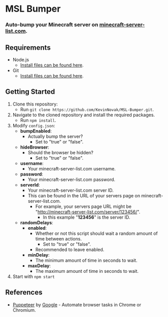 # MSL Bumper
### Auto-bump your Minecraft server on [minecraft-server-list.com](http://minecraft-server-list.com/).

## Requirements
* Node.js
    * [Install files can be found here](https://nodejs.org/en/download/).
* Git
    * [Install files can be found here](https://git-scm.com/downloads).

## Getting Started
1. Clone this repository:
    * Run ```git clone https://github.com/KevinNovak/MSL-Bumper.git```.
2. Navigate to the cloned repository and install the required packages.
    * Run ```npm install```.
2. Modify ```config.json```:
    * **bumpEnabled**:
        * Actually bump the server?
            * Set to "true" or "false".
    * **hideBrowser**:
        * Should the browser be hidden?
            * Set to "true" or "false".
    * **username**:
        * Your minecraft-server-list.com username.
    * **password**:
        * Your minecraft-server-list.com password.
    * **serverId**:
        * Your minecraft-server-list.com server ID.
        * This can be found in the URL of your servers page on minecraft-server-list.com.
            *  For example, your servers page URL might be "http://minecraft-server-list.com/server/123456/".
                * In this example "**123456**" is the server ID.
    * **randomDelays**:
        * **enabled**:
            * Whether or not this script should wait a random amount of time between actions.
                * Set to "true" or "false".
            * Recommended to leave enabled.
        * **minDelay**:
            * The minimum amount of time in seconds to wait.
        * **maxDelay**:
            * The maximum amount of time in seconds to wait.
3. Start with ```npm start```

## References
* [Puppeteer](https://developers.google.com/web/tools/puppeteer/) by [Google](https://developers.google.com/) - Automate browser tasks in Chrome or Chromium.